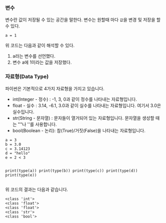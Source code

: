 <h3 id="변수">변수</h3>
<p>변수란 값이 저장될 수 있는 공간을 말한다. 변수는 원할때 마다 <code>값</code>을 변경 및 저장을 할 수 있다.</p>
<pre><code class="language-python">a = 1</code></pre>
<p>위 코드는 다음과 같이 해석할 수 있다.</p>
<ol>
<li>a라는 변수를 선언했다.</li>
<li>변수 a에 1이라는 값을 저장했다.</li>
</ol>
<h3 id="자료형data-type">자료형(Data Type)</h3>
<p>파이썬은 기본적으로 4가지 자료형을 가지고 있습니다.</p>
<ul>
<li>int(Integer - 정수) : -1, 3, 0과 같이 정수를 나타내는 자료형입니다.</li>
<li>float - 실수 : 3.14, -6.1, 3.0과 같이 실수를 나타내는 자료형입니다. 여기서 3.0은 실수입니다.</li>
<li>str(String - 문자열) : 문자들이 열거되어 있는 자료형입니다. 문자열을 생성할 때는 &quot;&quot;나 ''를 사용합니다.</li>
<li>bool(Boolean - 논리): 참(True)/거짓(False)을 나타내는 자료형입니다.</li>
</ul>
<pre><code class="language-python">a = 3
b = 3.0
c = 3.14123
d = &quot;hello&quot;
e = 2 &lt; 3

print(type(a))
print(type(b))
print(type(c))
print(type(d))
print(type(e))</code></pre>
<p>위 코드의 결과는 다음과 같습니다.</p>
<pre><code>&lt;class 'int'&gt;
&lt;class 'float'&gt;
&lt;class 'float'&gt;
&lt;class 'str'&gt;
&lt;class 'bool'&gt;</code></pre>